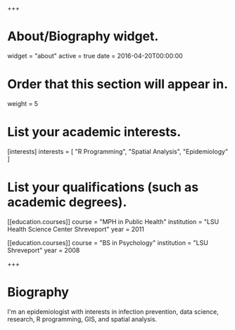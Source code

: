 +++
# About/Biography widget.
widget = "about"
active = true
date = 2016-04-20T00:00:00

# Order that this section will appear in.
weight = 5

# List your academic interests.
[interests]
  interests = [
    "R Programming",
    "Spatial Analysis",
    "Epidemiology"
  ]

# List your qualifications (such as academic degrees).
[[education.courses]]
  course = "MPH in Public Health"
  institution = "LSU Health Science Center Shreveport"
  year = 2011

[[education.courses]]
  course = "BS in Psychology"
  institution = "LSU Shreveport"
  year = 2008

 
+++

# Biography

I'm an epidemiologist with interests in infection prevention, data science, research, R programming, GIS, and spatial analysis. 
